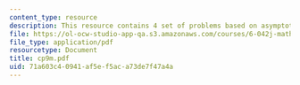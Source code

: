 ```yaml
---
content_type: resource
description: This resource contains 4 set of problems based on asymptotics.
file: https://ol-ocw-studio-app-qa.s3.amazonaws.com/courses/6-042j-mathematics-for-computer-science-fall-2005/71a603c40941af5ef5aca73de7f47a4a_cp9m.pdf
file_type: application/pdf
resourcetype: Document
title: cp9m.pdf
uid: 71a603c4-0941-af5e-f5ac-a73de7f47a4a
---
```

